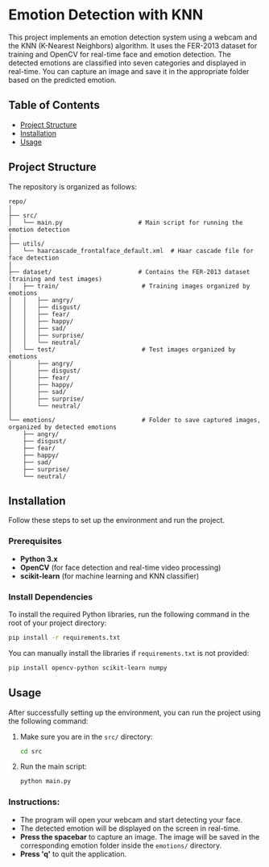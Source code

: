 # Emotion Detection with KNN

This project implements an emotion detection system using a webcam and the KNN (K-Nearest Neighbors) algorithm. It uses the FER-2013 dataset for training and OpenCV for real-time face and emotion detection. The detected emotions are classified into seven categories and displayed in real-time. You can capture an image and save it in the appropriate folder based on the predicted emotion.

## Table of Contents
- [Project Structure](#project-structure)
- [Installation](#installation)
- [Usage](#usage)

## Project Structure

The repository is organized as follows:

```
repo/
│
├── src/
│   └── main.py                     # Main script for running the emotion detection
│
├── utils/
│   └── haarcascade_frontalface_default.xml  # Haar cascade file for face detection
│
├── dataset/                        # Contains the FER-2013 dataset (training and test images)
│   ├── train/                       # Training images organized by emotions
│   │   ├── angry/
│   │   ├── disgust/
│   │   ├── fear/
│   │   ├── happy/
│   │   ├── sad/
│   │   ├── surprise/
│   │   └── neutral/
│   └── test/                        # Test images organized by emotions
│       ├── angry/
│       ├── disgust/
│       ├── fear/
│       ├── happy/
│       ├── sad/
│       ├── surprise/
│       └── neutral/
│
└── emotions/                        # Folder to save captured images, organized by detected emotions
    ├── angry/
    ├── disgust/
    ├── fear/
    ├── happy/
    ├── sad/
    ├── surprise/
    └── neutral/
```

## Installation

Follow these steps to set up the environment and run the project.

### Prerequisites
- **Python 3.x**
- **OpenCV** (for face detection and real-time video processing)
- **scikit-learn** (for machine learning and KNN classifier)

### Install Dependencies

To install the required Python libraries, run the following command in the root of your project directory:

```bash
pip install -r requirements.txt
```

You can manually install the libraries if `requirements.txt` is not provided:

```bash
pip install opencv-python scikit-learn numpy
```

## Usage

After successfully setting up the environment, you can run the project using the following command:

1. Make sure you are in the `src/` directory:
   ```bash
   cd src
   ```

2. Run the main script:

   ```bash
   python main.py
   ```

### Instructions:

- The program will open your webcam and start detecting your face.
- The detected emotion will be displayed on the screen in real-time.
- **Press the spacebar** to capture an image. The image will be saved in the corresponding emotion folder inside the `emotions/` directory.
- **Press 'q'** to quit the application.
